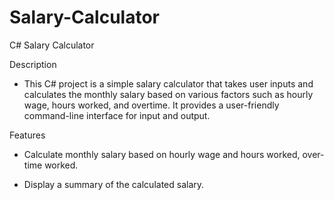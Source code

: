 # Salary-Calculator
C# Salary Calculator

Description
- This C# project is a simple salary calculator that takes user inputs and calculates the monthly salary based on various factors such as hourly wage, hours worked, and overtime. It provides a user-friendly command-line interface for input and output.

Features
- Calculate monthly salary based on hourly wage and hours worked, over-time worked.

- Display a summary of the calculated salary.